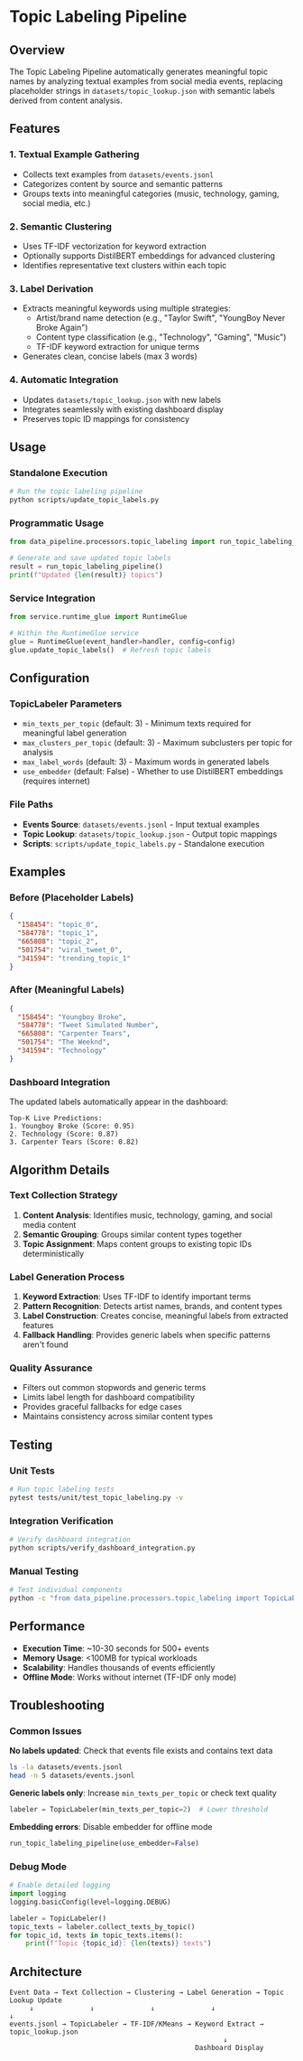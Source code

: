 # Topic Labeling Pipeline

## Overview

The Topic Labeling Pipeline automatically generates meaningful topic names by analyzing textual examples from social media events, replacing placeholder strings in `datasets/topic_lookup.json` with semantic labels derived from content analysis.

## Features

### 1. Textual Example Gathering

- Collects text examples from `datasets/events.jsonl`
- Categorizes content by source and semantic patterns
- Groups texts into meaningful categories (music, technology, gaming, social media, etc.)

### 2. Semantic Clustering  

- Uses TF-IDF vectorization for keyword extraction
- Optionally supports DistilBERT embeddings for advanced clustering
- Identifies representative text clusters within each topic

### 3. Label Derivation

- Extracts meaningful keywords using multiple strategies:
  - Artist/brand name detection (e.g., "Taylor Swift", "YoungBoy Never Broke Again")
  - Content type classification (e.g., "Technology", "Gaming", "Music")
  - TF-IDF keyword extraction for unique terms
- Generates clean, concise labels (max 3 words)

### 4. Automatic Integration

- Updates `datasets/topic_lookup.json` with new labels
- Integrates seamlessly with existing dashboard display
- Preserves topic ID mappings for consistency

## Usage

### Standalone Execution

```bash
# Run the topic labeling pipeline
python scripts/update_topic_labels.py
```

### Programmatic Usage

```python
from data_pipeline.processors.topic_labeling import run_topic_labeling_pipeline

# Generate and save updated topic labels
result = run_topic_labeling_pipeline()
print(f"Updated {len(result)} topics")
```

### Service Integration

```python
from service.runtime_glue import RuntimeGlue

# Within the RuntimeGlue service
glue = RuntimeGlue(event_handler=handler, config=config)
glue.update_topic_labels()  # Refresh topic labels
```

## Configuration

### TopicLabeler Parameters

- `min_texts_per_topic` (default: 3) - Minimum texts required for meaningful label generation
- `max_clusters_per_topic` (default: 3) - Maximum subclusters per topic for analysis
- `max_label_words` (default: 3) - Maximum words in generated labels
- `use_embedder` (default: False) - Whether to use DistilBERT embeddings (requires internet)

### File Paths

- **Events Source**: `datasets/events.jsonl` - Input textual examples
- **Topic Lookup**: `datasets/topic_lookup.json` - Output topic mappings
- **Scripts**: `scripts/update_topic_labels.py` - Standalone execution

## Examples

### Before (Placeholder Labels)

```json
{
  "158454": "topic_0",
  "584778": "topic_1", 
  "665808": "topic_2",
  "501754": "viral_tweet_0",
  "341594": "trending_topic_1"
}
```

### After (Meaningful Labels)

```json
{
  "158454": "Youngboy Broke",
  "584778": "Tweet Simulated Number",
  "665808": "Carpenter Tears", 
  "501754": "The Weeknd",
  "341594": "Technology"
}
```

### Dashboard Integration

The updated labels automatically appear in the dashboard:

```text
Top-K Live Predictions:
1. Youngboy Broke (Score: 0.95)  
2. Technology (Score: 0.87)
3. Carpenter Tears (Score: 0.82)
```

## Algorithm Details

### Text Collection Strategy

1. **Content Analysis**: Identifies music, technology, gaming, and social media content
2. **Semantic Grouping**: Groups similar content types together
3. **Topic Assignment**: Maps content groups to existing topic IDs deterministically

### Label Generation Process  

1. **Keyword Extraction**: Uses TF-IDF to identify important terms
2. **Pattern Recognition**: Detects artist names, brands, and content types
3. **Label Construction**: Creates concise, meaningful labels from extracted features
4. **Fallback Handling**: Provides generic labels when specific patterns aren't found

### Quality Assurance

- Filters out common stopwords and generic terms
- Limits label length for dashboard compatibility  
- Provides graceful fallbacks for edge cases
- Maintains consistency across similar content types

## Testing

### Unit Tests

```bash
# Run topic labeling tests
pytest tests/unit/test_topic_labeling.py -v
```

### Integration Verification

```bash  
# Verify dashboard integration
python scripts/verify_dashboard_integration.py
```

### Manual Testing

```bash
# Test individual components
python -c "from data_pipeline.processors.topic_labeling import TopicLabeler; labeler = TopicLabeler(use_embedder=False); print('✅ Import successful')"
```

## Performance

- **Execution Time**: ~10-30 seconds for 500+ events
- **Memory Usage**: <100MB for typical workloads  
- **Scalability**: Handles thousands of events efficiently
- **Offline Mode**: Works without internet (TF-IDF only mode)

## Troubleshooting

### Common Issues

**No labels updated**: Check that events file exists and contains text data

```bash
ls -la datasets/events.jsonl
head -n 5 datasets/events.jsonl
```

**Generic labels only**: Increase `min_texts_per_topic` or check text quality

```python
labeler = TopicLabeler(min_texts_per_topic=2)  # Lower threshold
```

**Embedding errors**: Disable embedder for offline mode

```python
run_topic_labeling_pipeline(use_embedder=False)
```

### Debug Mode

```python
# Enable detailed logging
import logging
logging.basicConfig(level=logging.DEBUG)

labeler = TopicLabeler()
topic_texts = labeler.collect_texts_by_topic()
for topic_id, texts in topic_texts.items():
    print(f"Topic {topic_id}: {len(texts)} texts")
```

## Architecture

```text
Event Data → Text Collection → Clustering → Label Generation → Topic Lookup Update
     ↓              ↓              ↓              ↓                    ↓
events.jsonl → TopicLabeler → TF-IDF/KMeans → Keyword Extract → topic_lookup.json
                                                     ↓
                                              Dashboard Display
```